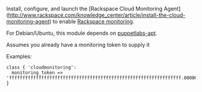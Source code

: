 Install, configure, and launch the [Rackspace Cloud Monitoring Agent]
(http://www.rackspace.com/knowledge_center/article/install-the-cloud-monitoring-agent)
to enable
[Rackspace monitoring](http://www.rackspace.com/cloud/monitoring/).

For Debian/Ubuntu, this module depends on
[puppetlabs-apt](https://github.com/puppetlabs/puppetlabs-apt).

Assumes you already have a monitoring token to supply it

Examples:

    class { 'cloudmonitoring':
      monitoring_token => 'ffffffffffffffffffffffffffffffffffffffffffffffffffffffffffffffff.000000'  
    }
